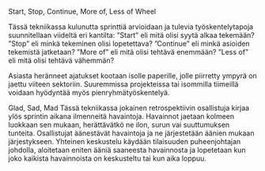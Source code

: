 Start, Stop, Continue, More of, Less of Wheel

Tässä tekniikassa kulunutta sprinttiä arvioidaan ja tulevia työskentelytapoja suunnitellaan viideltä eri kantilta: 
”Start” eli mitä olisi syytä alkaa tekemään? 
”Stop” eli minkä tekeminen olisi lopetettava?
”Continue” eli minkä asioiden tekemistä jatketaan?
”More of” eli mitä olisi tehtävä enemmään?
”Less of” eli mitä olisi tehtävä vähemmän?

Asiasta heränneet ajatukset kootaan isolle paperille, jolle piirretty ympyrä on jaettu viiteen sektoriin. Suuremmissa projekteissa tai isommilla tiimeillä voidaan hyödyntää myös pienryhmätyöskentelyä.


Glad, Sad, Mad
Tässä tekniikassa jokainen retrospektiivin osallistuja kirjaa ylös sprintin aikana ilmenneitä havaintoja. Havainnot jaetaan kolmeen luokkaan sen mukaan, herättävätkö ne ilon, surun vai suuttumuksen tunteita. Osallistujat äänestävät havaintoja ja ne järjestetään äänien mukaan järjestykseen. Yhteinen keskustelu käydään tilaisuuden puheenjohtajan johdolla, aloitetaan eniten ääniä saaneesta havainnosta ja lopetetaan kun joko kaikista havainnoista on keskusteltu tai kun aika loppuu. 




